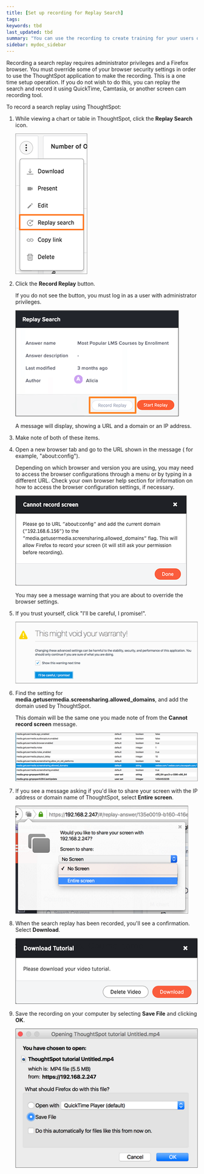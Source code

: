 ```yaml
---
title: [Set up recording for Replay Search]
tags:
keywords: tbd
last_updated: tbd
summary: "You can use the recording to create training for your users on how to search your own data."
sidebar: mydoc_sidebar
---
```

Recording a search replay requires administrator privileges and a Firefox browser. You must override some of your browser security settings in order to use the ThoughtSpot application to make the recording. This is a one time setup operation. If you do not wish to do this, you can replay the search and record it using QuickTime, Camtasia, or another screen cam recording tool.

To record a search replay using ThoughtSpot:

1. While viewing a chart or table in ThoughtSpot, click the **Replay Search** icon.

     ![](/pages/images/replay_search_icon.png "The Replay Search icon")

2. Click the **Record Replay** button.

   If you do not see the button, you must log in as a user with administrator privileges.

     ![](/pages/images/record_search_replay_0.png "Record Replay button")

   A message will display, showing a URL and a domain or an IP address.

3. Make note of both of these items.

4. Open a new browser tab and go to the URL shown in the message ( for example, "about:config").

    Depending on which browser and version you are using, you may need to access the browser configurations through a menu or by typing in a different URL. Check your own browser help section for information on how to access the browser configuration settings, if necessary.

     ![](/pages/images/record_search_replay_1.png "Record Search message")

     You may see a message warning that you are about to override the browser settings.

5. If you trust yourself, click "I'll be careful, I promise!".

     ![](/pages/images/record_search_replay_2.png "Browser warning message")

6. Find the setting for **media.getusermedia.screensharing.allowed_domains**, and add the domain used by ThoughtSpot.

    This domain will be the same one you made note of from the **Cannot record screen** message.

     ![](/pages/images/record_search_replay_3.png "Set the domain for screensharing")

7. If you see a message asking if you'd like to share your screen with the IP address or domain name of ThoughtSpot, select **Entire screen**.

     ![](/pages/images/record_search_replay_4.png "Select entire screen")

8. When the search replay has been recorded, you'll see a confirmation. Select **Download**.

     ![](/pages/images/record_search_replay_5.png "Download the recorded search")

9. Save the recording on your computer by selecting **Save File** and clicking **OK**.

     ![](/pages/images/record_search_replay_6.png "Record Search save file")

